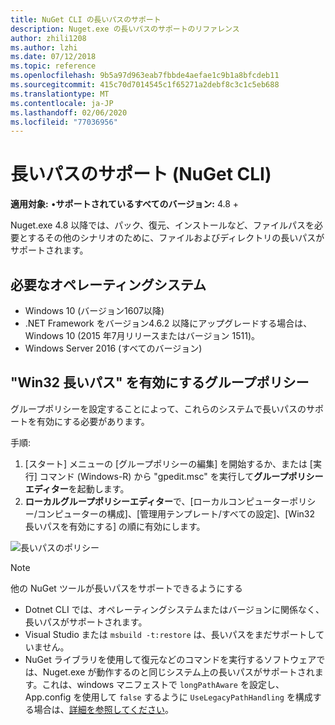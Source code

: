 ```yaml
---
title: NuGet CLI の長いパスのサポート
description: Nuget.exe の長いパスのサポートのリファレンス
author: zhili1208
ms.author: lzhi
ms.date: 07/12/2018
ms.topic: reference
ms.openlocfilehash: 9b5a97d963eab7fbbde4aefae1c9b1a8bfcdeb11
ms.sourcegitcommit: 415c70d7014545c1f65271a2debf8c3c1c5eb688
ms.translationtype: MT
ms.contentlocale: ja-JP
ms.lasthandoff: 02/06/2020
ms.locfileid: "77036956"
---
```

# <a name="long-path-support-nuget-cli"></a>長いパスのサポート (NuGet CLI)

**適用対象:** &bullet;**サポートされているすべてのバージョン:** 4.8 +

Nuget.exe 4.8 以降では、パック、復元、インストールなど、ファイルパスを必要とするその他のシナリオのために、ファイルおよびディレクトリの長いパスがサポートされます。

## <a name="required-operating-system"></a>必要なオペレーティングシステム

-   Windows 10 (バージョン1607以降)
-   .NET Framework をバージョン4.6.2 以降にアップグレードする場合は、Windows 10 (2015 年7月リリースまたはバージョン 1511)。
-   Windows Server 2016 (すべてのバージョン)

## <a name="enable-win32-long-paths-group-policy"></a>"Win32 長いパス" を有効にするグループポリシー

グループポリシーを設定することによって、これらのシステムで長いパスのサポートを有効にする必要があります。

手順:
1. [スタート] メニューの [グループポリシーの編集] を開始するか、または [実行] コマンド (Windows-R) から "gpedit.msc" を実行して**グループポリシーエディター**を起動します。
2. **ローカルグループポリシーエディター**で、[ローカルコンピューターポリシー/コンピューターの構成]、[管理用テンプレート/すべての設定]、[Win32 長いパスを有効にする] の順に有効にします。

![長いパスのポリシー](media/LongPathPolicy.png)


> [!Note]
> 他の NuGet ツールが長いパスをサポートできるようにする
>
> -   Dotnet CLI では、オペレーティングシステムまたはバージョンに関係なく、長いパスがサポートされます。
> -   Visual Studio または `msbuild -t:restore` は、長いパスをまだサポートしていません。
> -   NuGet ライブラリを使用して復元などのコマンドを実行するソフトウェアでは、Nuget.exe が動作するのと同じシステム上の長いパスがサポートされます。これは、windows マニフェストで `longPathAware` を設定し、App.config を使用して `false` するように `UseLegacyPathHandling` を構成する場合は、[詳細を参照してください](https://blogs.msdn.microsoft.com/jeremykuhne/2016/07/30/net-4-6-2-and-long-paths-on-windows-10/)。

